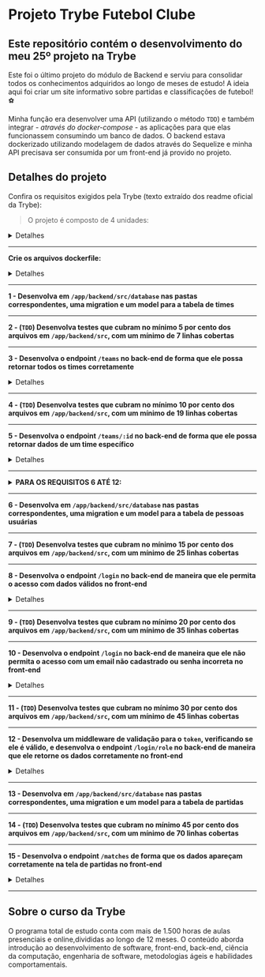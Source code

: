 # Projeto Trybe Futebol Clube
## Este repositório contém o desenvolvimento do meu 25º projeto na Trybe

Este foi o último projeto do módulo de Backend e serviu para consolidar todos os conhecimentos adquiridos ao longo de meses de estudo!
A ideia aqui foi criar um site informativo sobre partidas e classificações de futebol! ⚽️  

Minha função era desenvolver uma API (utilizando o método `TDD`) e também integrar *- através do docker-compose -* as aplicações para que elas funcionassem consumindo um banco de dados.
O backend estava dockerizado utilizando modelagem de dados através do Sequelize e minha API precisava ser consumida por um front-end já provido no projeto.

## Detalhes do projeto

Confira os requisitos exigidos pela Trybe (texto extraído dos readme oficial da Trybe):

> O projeto é composto de 4 unidades:

<details><summary>Detalhes</summary>
<p>


1️⃣ **Banco de dados:**
  - Será um container docker MySQL já configurado no docker-compose através de um serviço definido como `db`.

2️⃣ **Back-end:**
 - O ambiente onde foi realizada a maior parte das implementações exigidas.
 - Deve rodar na porta `3001`, pois o front-end faz requisições para ele nessa porta por padrão;
 - Sua aplicação deve ser inicializada a partir do arquivo `app/backend/src/server.ts`;
 
3️⃣ **Front-end:**
  - O front já está concluído, não é necessário realizar modificações no mesmo. A única exceção será seu Dockerfile que precisará ser configurado.
  - Todos os testes a partir do requisito de login usam o `puppeteer` para simular uma pessoa acessando o site `http://localhost:3000/`;
  - O front se comunica com serviço de back-end pela url `http://localhost:3001` através dos endpoints construídos nos requisitos.

4️⃣ **Docker:**
  - O `docker-compose` tem a responsabilidade de unir todos os serviços conteinerizados (backend, frontend e db) e subir o projeto completo com o comando `npm run compose:up`;

  </p>
</details>

---

**Crie os arquivos dockerfile:**

<details><summary>Detalhes</summary>
<p>

> As pastas `frontend/` e `backend/` devem possuir um arquivo `Dockerfile` cada, configurados corretamente para a aplicação começar a rodar.
> Neste projeto, **não utilizar** o comando [**USER**](https://docs.docker.com/engine/reference/builder/#user) e **não alterar o usuário** para `node`.

</p>
</details>

---

**1 - Desenvolva em `/app/backend/src/database` nas pastas correspondentes, uma migration e um model para a tabela de times**

---

**2 - (`TDD`) Desenvolva testes que cubram no mínimo 5 por cento dos arquivos em `/app/backend/src`, com um mínimo de 7 linhas cobertas**

---

**3 - Desenvolva o endpoint `/teams` no back-end de forma que ele possa retornar todos os times corretamente**

<details><summary>Detalhes</summary>
<p>

> Deve ser uma rota `GET` com resposta com status `200` e com um `json` contendo o retorno no seguinte modelo:

```json
[
  {
    "id": 1,
    "teamName": "Avaí/Kindermann"
  },
  {
    "id": 2,
    "teamName": "Bahia"
  },
  {
    "id": 3,
    "teamName": "Botafogo"
  },
  ...
]
```

</p>
</details>

---

**4 - (`TDD`) Desenvolva testes que cubram no mínimo 10 por cento dos arquivos em `/app/backend/src`, com um mínimo de 19 linhas cobertas**

---

**5 - Desenvolva o endpoint `/teams/:id` no back-end de forma que ele possa retornar dados de um time específico**

<details><summary>Detalhes</summary>
<p>

> Deve ser uma rota `GET` com resposta com status `200` e com um `json` contendo o retorno no seguinte modelo:

```json
{
  "id": 5,
  "teamName": "Cruzeiro"
}
```
</p>
</details>

---

<details>
  <summary><strong> PARA OS REQUISITOS 6 ATÉ 12: </strong></summary>

> A rota utilizada deve ser (`/login`);

> A rota deve receber os campos `email` e `password` e esses campos devem ser validados no banco de dados:
  - O campo `email` deve receber um email válido. Ex: `tfc@projeto.com`;
  - O campo `password` deve ter mais de 6 caracteres.
  - Além de válidos, é necessário que o email e a senha estejam cadastrados no banco para ser feito o login;

> O body da requisição deve conter o seguinte formato:
  ```json
  {
    "email": "string",
    "password": "string"
  }
  ```

</details>

---

**6 - Desenvolva em `/app/backend/src/database` nas pastas correspondentes, uma migration e um model para a tabela de pessoas usuárias**

---

**7 - (`TDD`) Desenvolva testes que cubram no mínimo 15 por cento dos arquivos em `/app/backend/src`, com um mínimo de 25 linhas cobertas**

---

**8 - Desenvolva o endpoint `/login` no back-end de maneira que ele permita o acesso com dados válidos no front-end**

<details><summary>Detalhes</summary>
<p>

> A rota de ser do tipo `POST`;

> O avaliador verificará se é possível fazer o login com dados corretos e que, após o acesso, será redirecionado para a tela de jogos.

> O endpoint `/login` no back-end não deve permitir o acesso sem informar um email no front-end

> O endpoint `/login` no back-end não deve permitir o acesso sem informar uma senha no front-end

> As senhas que existem no banco de dados estão encriptadas.

> Se o login foi feito com sucesso, o resultado retornado deverá ser similar ao exibido abaixo, com um status http `200`:

    ```json
    {
      "token": "eyJhbGciOiJIUzI1NiIsInR5cCI6IkpXVCJ9.eyJpZCI6MSwicm9sZSI6ImFkbWluIiwiaWF0IjoxNjU0NTI3MTg5fQ.XS_9AA82iNoiVaASi0NtJpqOQ_gHSHhxrpIdigiT-fc" // Aqui deve ser o token gerado pelo backend.
    }
    ```

> Se o login não tiver o campo "email", o resultado retornado deverá ser a mensagem abaixo, com um status http `400`:

    ```json
    { "message": "All fields must be filled" }
    ```

> Se o login não tiver o campo "password", o resultado retornado deverá ser conforme exibido abaixo, com um status http `400`:

    ```json
    { "message": "All fields must be filled" }
    ```

</p>
</details>

---

**9 - (`TDD`) Desenvolva testes que cubram no mínimo 20 por cento dos arquivos em `/app/backend/src`, com um mínimo de 35 linhas cobertas**

---

**10 - Desenvolva o endpoint `/login` no back-end de maneira que ele não permita o acesso com um email não cadastrado ou senha incorreta no front-end**

<details><summary>Detalhes</summary>
<p>

> Se o login tiver o "email" **inválido** ou a "senha" **inválida**, o resultado retornado será similar ao exibido abaixo, com um status http `401`:

  ```json
    { "message": "Invalid email or password" }
  ```

> Sendo emails inválidos:
  - Emails com formato inválido: `@exemplo.com`, `exemplo@exemplo`, `exemplo@.com`, `exemplo.exemplo.com`;
  - Emails com formato válido, mas não cadastrados no banco;
> Sendo senhas inválidas:
  - Senhas com formato inválido: com um tamanho **menor** do que `6 caracteres`;
  - Senhas com formato válido, mas não cadastradas no banco;

</p>
</details>

---

**11 - (`TDD`) Desenvolva testes que cubram no mínimo 30 por cento dos arquivos em `/app/backend/src`, com um mínimo de 45 linhas cobertas**

---

**12 - Desenvolva um middleware de validação para o `token`, verificando se ele é válido, e desenvolva o endpoint `/login/role` no back-end de maneira que ele retorne os dados corretamente no front-end**

<details><summary>Detalhes</summary>
<p>

> Deve ser uma rota `GET` que receba um `header` com parâmetro `authorization`, onde ficará armazenado o token gerado no login;

> Será validado na API que não é possível retornar um objeto com o tipo de usuário, sem um token;

> Caso o token não seja informado, deve-se retornar, com um status `401`, a seguinte mensagem:

  ```json
  { "message": "Token not found" }
  ```

> Será validado na API que não é possível retornar um objeto com o tipo de usuário, com um token inválido

> Caso o token informado não seja válido, deve-se retornar, com um status `401`, a seguinte mensagem:

  ```json
  { "message": "Token must be a valid token" }
  ```

> O avaliador verificará se ao tentar bater na rota com um token válido, o mesmo retornará o tipo de usuário.

  A resposta deve ser de status `200` com um `objeto` contendo a `role` do *user*:
  ```json
    { "role": "admin" }
  ```

</p>
</details>

---

**13 - Desenvolva em `/app/backend/src/database` nas pastas correspondentes, uma migration e um model para a tabela de partidas**

---

**14 - (`TDD`) Desenvolva testes que cubram no mínimo 45 por cento dos arquivos em `/app/backend/src`, com um mínimo de 70 linhas cobertas**

---

**15 - Desenvolva o endpoint `/matches` de forma que os dados apareçam corretamente na tela de partidas no front-end**

<details><summary>Detalhes</summary>
<p>

> A rota deve ser um `GET` e retorna uma lista de partidas;

> Será validado que a página apresentará todos os dados de partidas sem nenhum filtro.

---

**16 - Desenvolva o endpoint `/matches` de forma que seja possível filtrar somente as partidas em andamento, e também filtrar somente as partidas finalizadas, na tela de partidas do front-end**

<details><summary>Detalhes</summary>
<p>

> A rota deverá ser do tipo `GET` e retornar uma lista de partidas filtradas;

> Será validado que, ao escolher a opção de partidas em andamento, serão filtradas todas as partidas em andamento;

> Essa requisição deverá usar `query string` para definir o parâmetro:
    ex: `/matches?inProgress=true`

  Exemplo de retorno da requisição:
  ```json
  [
    {
      "id": 41,
      "homeTeamId": 16,
      "homeTeamGoals": 2,
      "awayTeamId": 9,
      "awayTeamGoals": 0,
      "inProgress": true,
      "homeTeam": {
        "teamName": "São Paulo"
      },
      "awayTeam": {
        "teamName": "Internacional"
      }
    },
    {
      "id": 42,
      "homeTeamId": 6,
      "homeTeamGoals": 1,
      "awayTeamId": 1,
      "awayTeamGoals": 0,
      "inProgress": true,
      "homeTeam": {
        "teamName": "Ferroviária"
      },
      "awayTeam": {
        "teamName": "Avaí/Kindermann"
      }
    }
  ]
  ```

> Será validado que, ao escolher a opção de partidas finalizadas, serão filtradas todas as partidas finalizadas;

> Essa requisição deverá usar `query string` para definir o parâmetro.
    ex: `/matches?inProgress=false`

  Exemplo de retorno da requisição:
  ```json
  [
    {
      "id": 1,
      "homeTeamId": 16,
      "homeTeamGoals": 1,
      "awayTeamId": 8,
      "awayTeamGoals": 1,
      "inProgress": false,
      "homeTeam": {
        "teamName": "São Paulo"
      },
      "awayTeam": {
        "teamName": "Grêmio"
      }
    },
    {
      "id": 2,
      "homeTeamId": 9,
      "homeTeamGoals": 1,
      "awayTeamId": 14,
      "awayTeamGoals": 1,
      "inProgress": false,
      "homeTeam": {
        "teamName": "Internacional"
      },
      "awayTeam": {
        "teamName": "Santos"
      }
    }
  ]
  ```

</p>
</details>

---

**17 - Desenvolva o endpoint `/matches/:id/finish` de modo que seja possível finalizar uma partida no banco de dados**

<details><summary>Detalhes</summary>
<p>

> A rota deve ser do tipo `PATCH`;

> Será recebido o `id` pelo parâmetro da URL;

> Será validado que não é possível alterar uma partida sem um token;

> Será validado que, ao finalizar uma partida, a alteração é feita no banco de dados e na página.

> Deve-se retornar, com um status `200`, a seguinte mensagem:

  ```json
  { "message": "Finished" }
  ```

</p>
</details>

---

**18 - Desenvolva o endpoint `/matches/:id` de forma que seja possível atualizar partidas em andamento**

<details><summary>Detalhes</summary>
<p>

> O endpoint deve ser do tipo `PATCH`;

> Será recebido o `id` pelo parâmetro da URL;

> Será validado que não é possível alterar uma partida sem um token;

> Será avaliado que é possível alterar o resultado de uma partida.

> O corpo da requisição terá o seguinte formato:

  ```json
  {
    "homeTeamGoals": 3,
    "awayTeamGoals": 1
  }
  ```

> Será avaliado que o endpoint responde à requisição com um status `200` e qualquer corpo.

</p>
</details>

---

**19 - (`TDD`) Desenvolva testes que cubram no mínimo 60 por cento dos arquivos em `/app/backend/src`, com um mínimo de 80 linhas cobertas**

---

**20 - Desenvolva o endpoint `/matches` de modo que seja possível cadastrar uma nova partida em andamento no banco de dados**

<details><summary>Detalhes</summary>
<p>

> A rota deverá ser do tipo `POST` e retornar a partida inserida no banco de dados;

> Será validado que não é possível inserir uma partida sem um token;

> Será validado que é possível salvar um jogo no banco de dados e ver o jogo na página de jogos;

> O corpo da requisição terá o seguinte formato:

  ```json
  {
    "homeTeamId": 16, // O valor deve ser o id do time
    "awayTeamId": 8, // O valor deve ser o id do time
    "homeTeamGoals": 2,
    "awayTeamGoals": 2
  }
  ```

> Caso a partida seja inserida com sucesso, deve-se retornar os dados da partida, com _status_ `201`:

  ```json
  {
    "id": 1,
    "homeTeamId": 16,
    "homeTeamGoals": 2,
    "awayTeamId": 8,
    "awayTeamGoals": 2,
    "inProgress": true
  }
  ```

</p>
</details>

---

**21 - Desenvolva o endpoint `/matches` de forma que não seja possível inserir uma partida com times iguais nem com um time que não existe na tabela de times**

<details><summary>Detalhes</summary>
<p>

> Será validado que não é possível inserir uma partida em que o `homeTeam` e o `awayTeam` sejam iguais, por exemplo: Barcelona x Barcelona;

  - Caso isso ocorra, deve-se retornar, com um status `422`, a seguinte mensagem:

  ```json
  { "message": "It is not possible to create a match with two equal teams" }
  ```

> Será validado que não é possível inserir uma partida com um time que não existe na tabela teams;

  - Caso algum dos times não esteja cadastrado no banco de dados, deve-se retornar, com um status `404,` a seguinte mensagem:

  ```json
  { "message": "There is no team with such id!" }
  ```

</p>
</details>

---

<details>
  <summary><strong> REGRAS DE CLASSIFICAÇÃO </strong></summary>

> Para construir a classificação dos times, devem ser seguidas as seguintes regras de negócios:

    - `Classificação`: Posição na classificação;
    - `Time`: Nome do time;
    - `P`: Total de Pontos;
    - `J`: Total de Jogos;
    - `V`: Total de Vitórias;
    - `E`: Total de Empates;
    - `D`: Total de Derrotas;
    - `GP`: Gols marcados a favor;
    - `GC`: Gols sofridos;
    - `SG`: Saldo total de gols;
    - `%`: Aproveitamento do time.

> Para calcular o `Total de Pontos`, você deve levar em consideração que:

    - O time `vitorioso`: marcará +3 pontos;
    - O time `perdedor`: marcará 0 pontos;
    - Em caso de `empate`: ambos os times marcam +1 ponto.

> Para o campo `Aproveitamento do time (%)`, que é a porcentagem de jogos ganhos, use a seguinte fórmula: `[P / (J * 3)] * 100`, onde:

    - `P`: Total de Pontos;
    - `J`: Total de Jogos.

    Obs.: O seu resultado deverá ser limitado a `duas casas decimais`.

> Para calcular `Saldo de Gols` use a seguinte fórmula: `GP - GC`, onde:

    - `GP`: Gols marcados a favor;
    - `GC`: Gols sofridos.

  - O resultado deverá ser ordenado sempre de forma decrescente, levando em consideração a quantidade de pontos que o time acumulou. Em caso de empate no `Total de Pontos`, você deve levar em consideração os seguintes critérios para desempate:

  - 1º Total de Vitórias;
  - 2º Saldo de gols;
  - 3º Gols a favor;

</details>

---

**22 - (`Bônus`; `TDD`) Desenvolva testes que cubram no mínimo 80 por cento dos arquivos em `/app/backend/src`, com um mínimo de 100 linhas cobertas**

---

**23 - Desenvolva o endpoint `/leaderboard/home` de forma que retorne as informações do desempenho dos times da casa com as seguintes propriedades: `name`, `totalPoints`, `totalGames`, `totalVictories`, `totalDraws`, `totalLosses`, `goalsFavor` e `goalsOwn`**

<details><summary>Detalhes</summary>
<p>

> O endpoint deverá ser do tipo `GET`;

> Será avaliado que ao fazer a requisição ao endpoint `/leaderboard/home` serão retornados os campos e valores corretos, considerando os dados iniciais do banco de dados;

  - **Não** será avaliada a ordenação dos dados;

  - Partidas que estiverem em andamento (não foram finalizadas) não devem ser consideradas.

</p>
</details>

---

**24 - Desenvolva o endpoint `/leaderboard/home` de forma que seja possível filtrar as classificações dos times da casa na tela de classificação do front-end com os dados iniciais do banco de dados, incluindo as propriedades `goalsBalance` e `efficiency`, além das propriedades do requisito anterior**

<details><summary>Detalhes</summary>
<p>

> O endpoint deverá ser do tipo `GET`;

> Será avaliado que ao fazer a requisição ao endpoint `/leaderboard/home` serão retornados os campos e valores corretos, considerando os dados iniciais do banco de dados;

> Será avaliado se os dados estão ordenados conforme as regras de negócio definidas;

> Partidas que estiverem em andamento (não foram finalizadas) não devem ser consideradas.

</p>
</details>

---

**25 - Desenvolva o endpoint `/leaderboard/home` de forma que seja possível filtrar as classificações dos times da casa na tela de classificação do front-end, e atualizar a tabela ao inserir a partida Corinthians 2 X 1 Internacional**

> Será avaliado que após acrescentar a partida Corinthians 2 X 1 Internacional e fazer a requisição ao endpoint `/leaderboard/home`, serão retornados os campos e valores corretos.

> Será avaliado se os dados estão ordenados conforme as regras de negócio definidas.

</p>
</details>

---

## Sobre o curso da Trybe
O programa total de estudo conta com mais de 1.500 horas de aulas presenciais e online,divididas ao longo de 12 meses. O conteúdo aborda introdução ao desenvolvimento de software, front-end, back-end, ciência da computação, engenharia de software, metodologias ágeis e habilidades comportamentais.
